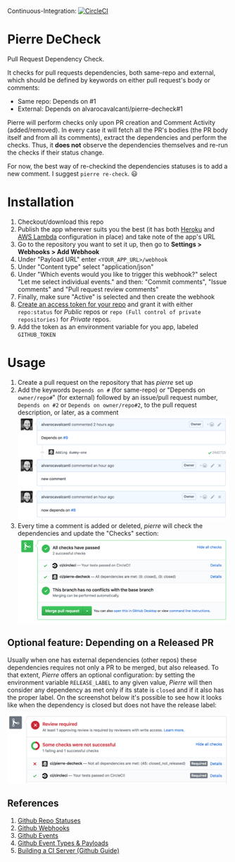 Continuous-Integration: [![CircleCI](https://circleci.com/gh/alvarocavalcanti/pierre-decheck/tree/master.svg?style=svg)](https://circleci.com/gh/alvarocavalcanti/pierre-decheck/tree/master)

# Pierre DeCheck

Pull Request Dependency Check.

It checks for pull requests dependencies, both same-repo and external, which should be defined by keywords on either pull request's body or comments:

* Same repo: Depends on #1
* External: Depends on alvarocavalcanti/pierre-decheck#1

Pierre will perform checks only upon PR creation and Comment Activity (added/removed). In every case it will fetch all the PR's bodies (the PR body itself and from all its comments), extract the dependencies and perform the checks. Thus, it **does not** observe the dependencies themselves and re-run the checks if their status change.

For now, the best way of re-checkind the dependencies statuses is to add a new comment. I suggest `pierre re-check`. :smiley:

# Installation

1. Checkout/download this repo
1. Publish the app wherever suits you the best (it has both [Heroku](http://www.heroku.com) and [AWS Lambda](https://aws.amazon.com/lambda/) configuration in place) and take note of the app's URL
1. Go to the repository you want to set it up, then go to **Settings > Webhooks > Add Webhook**
1. Under "Payload URL" enter `<YOUR_APP_URL>/webhook`
1. Under "Content type" select "application/json"
1. Under "Which events would you like to trigger this webhook?" select "Let me select individual events." and then: "Commit comments", "Issue comments" and "Pull request review comments"
1. Finally, make sure "Active" is selected and then create the webhook
1. [Create an access token for your repo](https://help.github.com/articles/creating-a-personal-access-token-for-the-command-line/) and grant it with either `repo:status` for _Public_ repos or `repo (Full control of private repositories)` for _Private_ repos.
1. Add the token as an environment variable for you app, labeled `GITHUB_TOKEN`

# Usage

1. Create a pull request on the repository that has *pierre* set up
1. Add the keywords `Depends on #` (for same-repo) or "Depends on `owner/repo#`" (for external) followed by an issue/pull request number, `Depends on #2` or `Depends on owner/repo#2`, to the pull request description, or later, as a comment ![Pull Request Checks Example](pull_request_keywords.png)
1. Every time a comment is added or deleted, *pierre* will check the dependencies and update the "Checks" section: ![Pull Request Checks Example](pull_request_checks.png)

## Optional feature: Depending on a Released PR

Usually when one has external dependencies (other repos) these dependencies requires not only a PR to be merged, but also released. To that extent, _Pierre_ offers an optional configuration: by setting the environment variable `RELEASE_LABEL` to any given value, _Pierre_ will then consider any dependency as met only if its state is `closed` and if it also has the proper label. On the screenshot below it's possible to see how it looks like when the dependency is closed but does not have the release label:

![Pull Request Checks Exemple](pull_request_checks_release_label.png)

## References

1. [Github Repo Statuses](https://developer.github.com/v3/repos/statuses/#create-a-status)
1. [Github Webhooks](https://developer.github.com/webhooks/#delivery-headers)
1. [Github Events](https://developer.github.com/v3/activity/events/)
1. [Github Event Types & Payloads](https://developer.github.com/v3/activity/events/types/#pullrequestreviewcommentevent)
1. [Building a CI Server (Github Guide)](https://developer.github.com/v3/guides/building-a-ci-server/)
